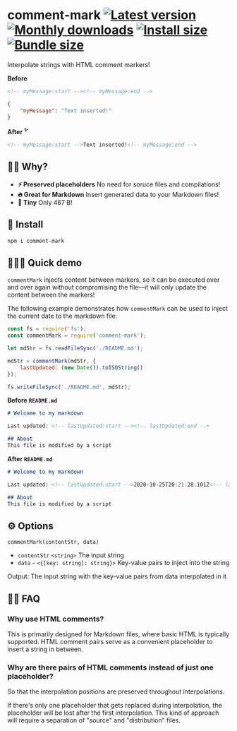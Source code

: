 # comment-mark [![Latest version](https://badgen.net/npm/v/comment-mark)](https://npm.im/comment-mark) [![Monthly downloads](https://badgen.net/npm/dm/comment-mark)](https://npm.im/comment-mark) [![Install size](https://packagephobia.now.sh/badge?p=comment-mark)](https://packagephobia.now.sh/result?p=comment-mark) [![Bundle size](https://badgen.net/bundlephobia/minzip/comment-mark)](https://bundlephobia.com/result?p=comment-mark)

Interpolate strings with HTML comment markers!

**Before**

```html
<!-- myMessage:start --><!-- myMessage:end -->
```

```json
{
	"myMessage": "Text inserted!"
}
```

**After <sup>✨</sup>**

```html
<!-- myMessage:start -->Text inserted!<!-- myMessage:end -->
```


## 🙋‍♂️ Why?
- **⚡️ Preserved placeholders** No need for soruce files and compilations!
- **🔥 Great for Markdown** Insert generated data to your Markdown files!
- **🐥 Tiny** Only 467 B!


## 🚀 Install
```sh
npm i comment-mark
```


## 👨🏻‍🏫 Quick demo
`commentMark` injects content between markers, so it can be executed over and over again without compromising the file—it will only update the content between the markers!

The following example demonstrates how `commentMark` can be used to inject the current date to the markdown file:

```js
const fs = require('fs');
const commentMark = require('comment-mark');

let mdStr = fs.readFileSync('./README.md');

mdStr = commentMark(mdStr, {
	lastUpdated: (new Date()).toISOString()
});

fs.writeFileSync('./README.md', mdStr);
```

**Before `README.md`**

```md
# Welcome to my markdown

Last updated: <!-- lastUpdated:start --><!-- lastUpdated:end -->

## About
This file is modified by a script
```

**After `README.md`**

```md
# Welcome to my markdown

Last updated: <!-- lastUpdated:start -->2020-10-25T20:21:28.101Z<!-- lastUpdated:end -->

## About
This file is modified by a script
```

## ⚙️ Options

`commentMark(contentStr, data)`
- `contentStr` `<string>` The input string
- `data` - `<{[key: string]: string}>` Key-value pairs to inject into the string

Output: The input string with the key-value pairs from data interpolated in it

## 💁‍♀️ FAQ

### Why use HTML comments?

This is primarily designed for Markdown files, where basic HTML is typically supported. HTML comment pairs serve as a convenient placeholder to insert a string in between.


### Why are there pairs of HTML comments instead of just one placeholder?

So that the interpolation positions are preserved throughout interpolations.

If there's only one placeholder that gets replaced during interpolation, the placeholder will be lost after the first interpolation. This kind of approach will require a separation of "source" and "distribution" files.
